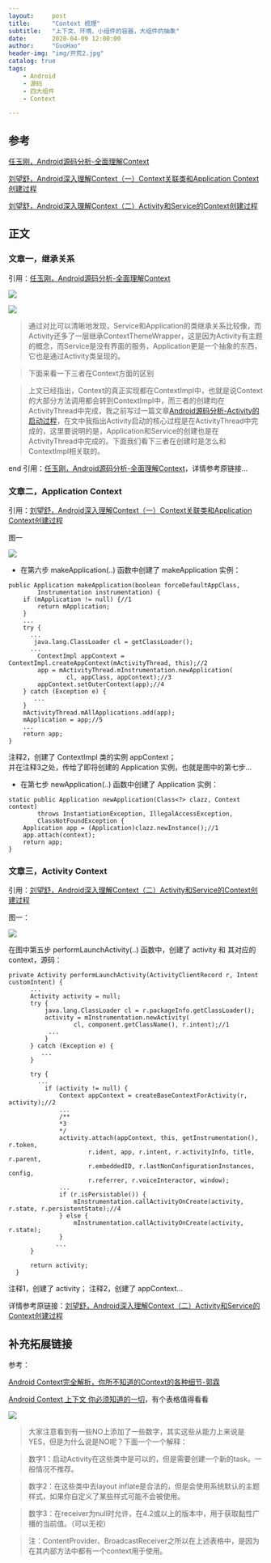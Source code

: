 ```yaml
---
layout:     post  
title:      "Context 梳理"  
subtitle:   "上下文、环境、小组件的容器，大组件的抽象"  
date:       2020-04-09 12:00:00  
author:     "GuoHao"  
header-img: "img/开荒2.jpg"  
catalog: true  
tags:  
    - Android  
    - 源码  
    - 四大组件  
    - Context 

---
```


## 参考

[任玉刚，Android源码分析-全面理解Context](https://blog.csdn.net/singwhatiwanna/article/details/21829971)

[刘望舒，Android深入理解Context（一）Context关联类和Application Context创建过程](http://liuwangshu.cn/framework/context/1-application-context.html)

[刘望舒，Android深入理解Context（二）Activity和Service的Context创建过程](http://liuwangshu.cn/framework/context/2-activity-service.html)

## 正文

### 文章一，继承关系

引用：[任玉刚，Android源码分析-全面理解Context](https://blog.csdn.net/singwhatiwanna/article/details/21829971)


![](https://img-blog.csdn.net/20140322224357343?watermark/2/text/aHR0cDovL2Jsb2cuY3Nkbi5uZXQvc2luZ3doYXRpd2FubmE=/font/5a6L5L2T/fontsize/400/fill/I0JBQkFCMA==/dissolve/70/gravity/SouthEast)



![](https://img-blog.csdn.net/20140322224928671?watermark/2/text/aHR0cDovL2Jsb2cuY3Nkbi5uZXQvc2luZ3doYXRpd2FubmE=/font/5a6L5L2T/fontsize/400/fill/I0JBQkFCMA==/dissolve/70/gravity/SouthEast)


> 通过对比可以清晰地发现，Service和Application的类继承关系比较像，而Activity还多了一层继承ContextThemeWrapper，这是因为Activity有主题的概念，而Service是没有界面的服务，Application更是一个抽象的东西，它也是通过Activity类呈现的。

> 下面来看一下三者在Context方面的区别

> 上文已经指出，Context的真正实现都在ContextImpl中，也就是说Context的大部分方法调用都会转到ContextImpl中，而三者的创建均在ActivityThread中完成，我之前写过一篇文章[Android源码分析-Activity的启动过程](https://blog.csdn.net/singwhatiwanna/article/details/18154335)，在文中我指出Activity启动的核心过程是在ActivityThread中完成的，这里要说明的是，Application和Service的创建也是在ActivityThread中完成的。下面我们看下三者在创建时是怎么和ContextImpl相关联的。


end 引用：[任玉刚，Android源码分析-全面理解Context](https://blog.csdn.net/singwhatiwanna/article/details/21829971)，详情参考原链接...

### 文章二，Application Context

引用：[刘望舒，Android深入理解Context（一）Context关联类和Application Context创建过程](http://liuwangshu.cn/framework/context/1-application-context.html)

图一

![](https://s2.ax1x.com/2019/05/28/VejLlt.png)

- 在第六步 makeApplication(..) 函数中创建了 makeApplication 实例：

```
public Application makeApplication(boolean forceDefaultAppClass,
        Instrumentation instrumentation) {
    if (mApplication != null) {//1
        return mApplication;
    }
    ...
    try {
      ...
       java.lang.ClassLoader cl = getClassLoader();
      ...
        ContextImpl appContext = ContextImpl.createAppContext(mActivityThread, this);//2
        app = mActivityThread.mInstrumentation.newApplication(
                cl, appClass, appContext);//3
        appContext.setOuterContext(app);//4
    } catch (Exception e) {
       ...
    }
    mActivityThread.mAllApplications.add(app);
    mApplication = app;//5
    ...
    return app;
}
```

注释2，创建了 ContextImpl 类的实例 appContext；<br>
并在注释3之处，传给了即将创建的 Application 实例，也就是图中的第七步...

- 在第七步 newApplication(..) 函数中创建了 Application 实例：

```
static public Application newApplication(Class<?> clazz, Context context)
        throws InstantiationException, IllegalAccessException, 
        ClassNotFoundException {
    Application app = (Application)clazz.newInstance();//1
    app.attach(context);
    return app;
}
```

### 文章三，Activity Context

引用：[刘望舒，Android深入理解Context（二）Activity和Service的Context创建过程](http://liuwangshu.cn/framework/context/2-activity-service.html)

图一：

![](https://s2.ax1x.com/2019/05/28/VejzTg.png)

在图中第五步 performLaunchActivity(..) 函数中，创建了 activity 和 其对应的 context，源码：

```
private Activity performLaunchActivity(ActivityClientRecord r, Intent customIntent) {
      ...
      Activity activity = null;
      try {
          java.lang.ClassLoader cl = r.packageInfo.getClassLoader();
          activity = mInstrumentation.newActivity(
                  cl, component.getClassName(), r.intent);//1
           ...
          }
      } catch (Exception e) {
         ...
      }

      try {
        ...
          if (activity != null) {
              Context appContext = createBaseContextForActivity(r, activity);//2
              ...
              /**
              *3
              */
              activity.attach(appContext, this, getInstrumentation(), r.token,
                      r.ident, app, r.intent, r.activityInfo, title, r.parent,
                      r.embeddedID, r.lastNonConfigurationInstances, config,
                      r.referrer, r.voiceInteractor, window); 
              ...
              if (r.isPersistable()) {
                  mInstrumentation.callActivityOnCreate(activity, r.state, r.persistentState);//4
              } else {
                  mInstrumentation.callActivityOnCreate(activity, r.state);
              }
             ...
      }

      return activity;
  }
```

注释1，创建了 activity；
注释2，创建了 appContext...

详情参考原链接：[刘望舒，Android深入理解Context（二）Activity和Service的Context创建过程](http://liuwangshu.cn/framework/context/2-activity-service.html)

## 补充拓展链接

参考：

[Android Context完全解析，你所不知道的Context的各种细节-郭霖](https://blog.csdn.net/guolin_blog/article/details/47028975)

[Android Context 上下文 你必须知道的一切](https://blog.csdn.net/iteye_12028/article/details/82612149)，有个表格值得看看

![](https://img-blog.csdn.net/20150104183450879)

> 大家注意看到有一些NO上添加了一些数字，其实这些从能力上来说是YES，但是为什么说是NO呢？下面一个一个解释：

> 数字1：启动Activity在这些类中是可以的，但是需要创建一个新的task。一般情况不推荐。

> 数字2：在这些类中去layout inflate是合法的，但是会使用系统默认的主题样式，如果你自定义了某些样式可能不会被使用。

> 数字3：在receiver为null时允许，在4.2或以上的版本中，用于获取黏性广播的当前值。（可以无视）

> 注：ContentProvider、BroadcastReceiver之所以在上述表格中，是因为在其内部方法中都有一个context用于使用。

